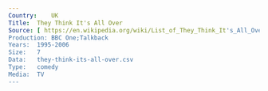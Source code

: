 ```yaml
---
Country:	UK
Title:	They Think It's All Over
Source:	[ https://en.wikipedia.org/wiki/List_of_They_Think_It's_All_Over_episodes ]
Production:	BBC One;Talkback
Years:	1995-2006
Size:	7
Data:	they-think-its-all-over.csv
Type:	comedy
Media:	TV
---
```


